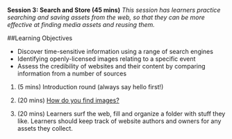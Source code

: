 **Session 3: Search and Store (45 mins)** *This session has learners practice searching and saving assets from the web, so that they can be more effective at finding media assets and reusing them.*

##Learning Objectives

* Discover time-sensitive information using a range of search engines
* Identifying openly-licensed images relating to a specific event
* Assess the credibility of websites and their content by comparing information from a number of sources

1. (5 mins) Introduction round (always say hello first!)

2. (20 mins) [How do you find images?](https://cogdog.makes.org/thimble/LTE4OTY5Mzk1MjA=/image-finding-discussion-activity)

3. (20 mins) Learners surf the web, fill and organize a folder with stuff they like. Learners should keep track of website authors and owners for any assets they collect.
